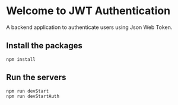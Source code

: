 # Welcome to JWT Authentication
A backend application to authenticate users using Json Web Token.


## Install the packages
```
npm install
```

## Run the servers
```
npm run devStart
npm run devStartAuth
```
